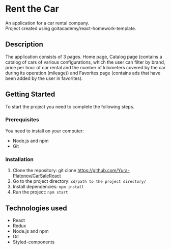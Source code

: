 # Rent the Car

An application for a car rental company.  
Project created using goitacademy/react-homework-template.

## Description

The application consists of 3 pages. Home page, Catalog page (contains a catalog
of cars of various configurations, which the user can filter by brand, price per
hour of car rental and the number of kilometers covered by the car during its
operation (mileage)) and Favorites page (contains ads that have been added by
the user in favorites).

## Getting Started

To start the project you need to complete the following steps.

### Prerequisites

You need to install on your computer:

- Node.js and npm
- Git

### Installation

1. Clone the repository: git clone https://github.com/Yura-Platonov/CarSaleReact
2. Go to the project directory: `cd/path to the project directory/`
3. Install dependencies: `npm install`
4. Run the project: `npm start`

## Technologies used

- React
- Redux
- Node.js and npm
- Git
- Styled-components
